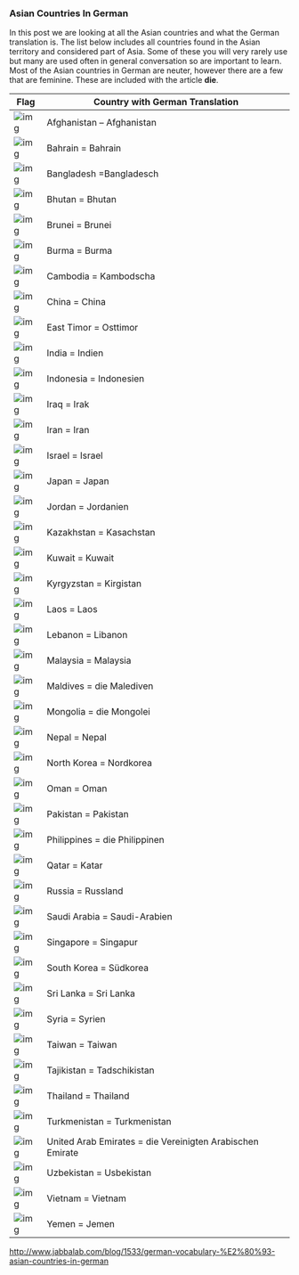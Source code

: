 ### Asian Countries In German

In this post we are looking at all the Asian countries and what the German translation is. The list below includes all countries found in the Asian territory and considered part of Asia. Some of these you will very rarely use but many are used often in general conversation so are important to learn. Most of the Asian countries in German are neuter, however there are a few that are feminine. These are included with the article **die**.

| **Flag**                                 | **Country with German Translation**      |
| ---------------------------------------- | ---------------------------------------- |
| ![img](http://www.jabbalab.com/images/asia-countries/120px-Flag_of_Afghanistan.svg.png) | Afghanistan – Afghanistan                |
| ![img](http://www.jabbalab.com/images/asia-countries/120px-Flag_of_Bahrain.svg.png) | Bahrain = Bahrain                        |
| ![img](http://www.jabbalab.com/images/asia-countries/120px-Flag_of_Bangladesh.svg.png) | Bangladesh =Bangladesch                  |
| ![img](http://www.jabbalab.com/images/asia-countries/120px-Flag_of_Bhutan.svg.png) | Bhutan = Bhutan                          |
| ![img](http://www.jabbalab.com/images/asia-countries/120px-Flag_of_Brunei.svg.png) | Brunei = Brunei                          |
| ![img](http://www.jabbalab.com/images/asia-countries/120px-Flag_of_Burma.png) | Burma = Burma                            |
| ![img](http://www.jabbalab.com/images/asia-countries/120px-Flag_of_Cambodia.svg.png) | Cambodia = Kambodscha                    |
| ![img](http://www.jabbalab.com/images/asia-countries/120px-Flag_of_China.svg.png) | China = China                            |
| ![img](http://www.jabbalab.com/images/asia-countries/120px-Flag_of_East_Timor.svg.png) | East Timor = Osttimor                    |
| ![img](http://www.jabbalab.com/images/asia-countries/120px-Flag_of_India.svg.png) | India = Indien                           |
| ![img](http://www.jabbalab.com/images/asia-countries/120px-Flag_of_Indonesia.svg.png) | Indonesia = Indonesien                   |
| ![img](http://www.jabbalab.com/images/asia-countries/120px-Flag_of_Iraq.svg.png) | Iraq = Irak                              |
| ![img](http://www.jabbalab.com/images/asia-countries/120px-Flag_of_Iran.svg.png) | Iran = Iran                              |
| ![img](http://www.jabbalab.com/images/asia-countries/120px-Flag_of_Israel.svg.png) | Israel = Israel                          |
| ![img](http://www.jabbalab.com/images/asia-countries/120px-Flag_of_Japan.svg.png) | Japan = Japan                            |
| ![img](http://www.jabbalab.com/images/asia-countries/120px-Flag_of_Jordan.svg.png) | Jordan = Jordanien                       |
| ![img](http://www.jabbalab.com/images/asia-countries/120px-Flag_of_Kazakhstan.svg.png) | Kazakhstan = Kasachstan                  |
| ![img](http://www.jabbalab.com/images/asia-countries/120px-Flag_of_Kuwait.svg.png) | Kuwait = Kuwait                          |
| ![img](http://www.jabbalab.com/images/asia-countries/120px-Flag_of_Kyrgyzstan.svg.png) | Kyrgyzstan = Kirgistan                   |
| ![img](http://www.jabbalab.com/images/asia-countries/120px-Flag_of_Laos.svg.png) | Laos = Laos                              |
| ![img](http://www.jabbalab.com/images/asia-countries/120px-Flag_of_Lebanon.svg.png) | Lebanon = Libanon                        |
| ![img](http://www.jabbalab.com/images/asia-countries/120px-Flag_of_Malaysia.svg.png) | Malaysia = Malaysia                      |
| ![img](http://www.jabbalab.com/images/asia-countries/120px-Flag_of_Maldives.svg.png) | Maldives = die Malediven                 |
| ![img](http://www.jabbalab.com/images/asia-countries/120px-Flag_of_Mongolia.svg.png) | Mongolia = die Mongolei                  |
| ![img](http://www.jabbalab.com/images/asia-countries/98px-Flag_of_Nepal.svg.png) | Nepal = Nepal                            |
| ![img](http://www.jabbalab.com/images/asia-countries/120px-Flag_of_North_Korea.svg.png) | North Korea = Nordkorea                  |
| ![img](http://www.jabbalab.com/images/asia-countries/120px-Flag_of_Oman.svg.png) | Oman = Oman                              |
| ![img](http://www.jabbalab.com/images/asia-countries/120px-Flag_of_Pakistan.svg.png) | Pakistan = Pakistan                      |
| ![img](http://www.jabbalab.com/images/asia-countries/120px-Flag_of_the_Philippines.svg.png) | Philippines = die Philippinen            |
| ![img](http://www.jabbalab.com/images/asia-countries/120px-Flag_of_Qatar.svg.png) | Qatar = Katar                            |
| ![img](http://www.jabbalab.com/images/asia-countries/120px-Flag_of_Russia.svg.png) | Russia = Russland                        |
| ![img](http://www.jabbalab.com/images/asia-countries/120px-Flag_of_Saudi_Arabia.svg.png) | Saudi Arabia = Saudi-Arabien             |
| ![img](http://www.jabbalab.com/images/asia-countries/120px-Flag_of_Singapore.svg.png) | Singapore = Singapur                     |
| ![img](http://www.jabbalab.com/images/asia-countries/120px-Flag_of_South_Korea.svg.png) | South Korea = Südkorea                   |
| ![img](http://www.jabbalab.com/images/asia-countries/120px-Flag_of_Sri_Lanka.svg.png) | Sri Lanka = Sri Lanka                    |
| ![img](http://www.jabbalab.com/images/asia-countries/120px-Flag_of_Syria.svg.png) | Syria = Syrien                           |
| ![img](http://www.jabbalab.com/images/asia-countries/120px-Flag_of_Taiwan.png) | Taiwan = Taiwan                          |
| ![img](http://www.jabbalab.com/images/asia-countries/120px-Flag_of_Tajikistan.svg.png) | Tajikistan = Tadschikistan               |
| ![img](http://www.jabbalab.com/images/asia-countries/120px-Flag_of_Thailand.svg.png) | Thailand = Thailand                      |
| ![img](http://www.jabbalab.com/images/asia-countries/120px-Flag_of_Turkmenistan.svg.png) | Turkmenistan = Turkmenistan              |
| ![img](http://www.jabbalab.com/images/asia-countries/120px-Flag_of_the_United_Arab_Emirates.svg.png) | United Arab Emirates = die Vereinigten Arabischen Emirate |
| ![img](http://www.jabbalab.com/images/asia-countries/120px-Flag_of_Uzbekistan.svg.png) | Uzbekistan = Usbekistan                  |
| ![img](http://www.jabbalab.com/images/asia-countries/120px-Flag_of_Vietnam.svg.png) | Vietnam = Vietnam                        |
| ![img](http://www.jabbalab.com/images/asia-countries/120px-Flag_of_Yemen.svg.png) | Yemen = Jemen                            |



http://www.jabbalab.com/blog/1533/german-vocabulary-%E2%80%93-asian-countries-in-german